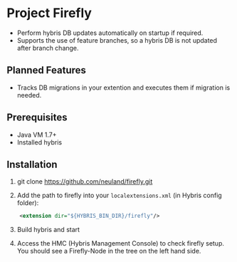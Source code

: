 # Project Firefly

* Perform hybris DB updates automatically on startup if required.
* Supports the use of feature branches, so a hybris DB is not updated after branch change.
 
## Planned Features

* Tracks DB migrations in your extention and executes them if migration is needed.

## Prerequisites

* Java VM 1.7+
* Installed hybris

## Installation

1. git clone https://github.com/neuland/firefly.git

2. Add the path to firefly into your `localextensions.xml` (in Hybris config folder):

```xml
    <extension dir="${HYBRIS_BIN_DIR}/firefly"/>
```

3. Build hybris and start

4. Access the HMC (Hybris Management Console) to check firefly setup. You should see a Firefly-Node in the tree on the left hand side.

